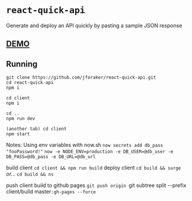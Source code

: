 # `react-quick-api` 


Generate and deploy an API quickly by pasting a sample JSON response 

## [DEMO](http://craven-taste.surge.sh/)



## Running

```
git clone https://github.com/jforaker/react-quick-api.git
cd react-quick-api
npm i

cd client
npm i

cd ..
npm run dev

(another tab) cd client
npm start
```



Notes:
Using env variables with now.sh
`now secrets add db_pass "fooPassword!"`
`now -e NODE_ENV=production -e DB_USER=@db_user -e DB_PASS=@db_pass -e DB_URL=@db_url`

build client
`cd client && npm run build`
deploy client
`cd build && surge` _or..._ `cd build && ns`

push client build to github pages
`git push origin `git subtree split --prefix client/build master`:gh-pages --force`